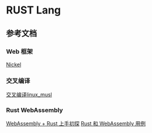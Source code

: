 RUST Lang
===

## 参考文档

### Web 框架
[Nickel](http://nickel-org.github.io/)

### 交叉编译
[交叉编译linux_musl](https://www.andrew-thorburn.com/cross-compiling-a-simple-rust-web-app/)

### Rust WebAssembly
[WebAssembly + Rust 上手初探](https://www.codercto.com/a/43181.html)
[Rust 和 WebAssembly 用例](https://developer.mozilla.org/zh-CN/docs/WebAssembly/Rust_to_wasm)